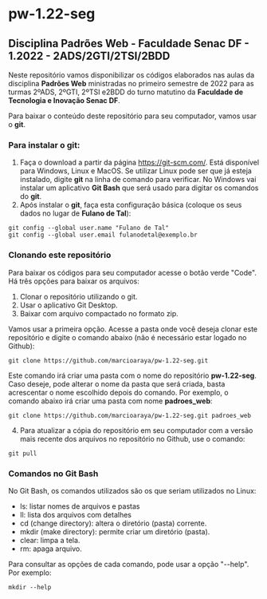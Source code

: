 # pw-1.22-seg
## Disciplina Padrões Web - Faculdade Senac  DF - 1.2022 - 2ADS/2GTI/2TSI/2BDD
  
Neste repositório vamos disponibilizar os códigos elaborados nas aulas da disciplina **Padrões Web** ministradas no primeiro semestre de 2022 para as turmas 2ºADS, 2ºGTI, 2ºTSI e2BDD do turno matutino da **Faculdade de Tecnologia e Inovação Senac DF**.
  
Para baixar o conteúdo deste repositório para seu computador, vamos usar o **git**.  
  
### Para instalar o **git**:
1. Faça o download a partir da página https://git-scm.com/. Está disponível para Windows, Linux e MacOS. Se utilizar Linux pode ser que já esteja instalado, digite **git** na linha de comando para verificar. No Windows vai instalar um aplicativo **Git Bash** que será usado para digitar os comandos do **git**.  
2. Após instalar o **git**, faça esta configuração básica (coloque os seus dados no lugar de **Fulano de Tal**):  
```
git config --global user.name "Fulano de Tal"
git config --global user.email fulanodetal@exemplo.br
```

### Clonando este repositório
Para baixar os códigos para seu computador acesse o botão verde "Code". Há três opções para baixar os arquivos:
1. Clonar o repositório utilizando o git.  
2. Usar o aplicativo Git Desktop.  
3. Baixar com arquivo compactado no formato zip.  

Vamos usar a primeira opção. 
Acesse a pasta onde você deseja clonar este repositório e digite o comando abaixo (não é necessário estar logado no Github):
```
git clone https://github.com/marcioaraya/pw-1.22-seg.git
```
Este comando irá criar uma pasta com o nome do repositório **pw-1.22-seg**. Caso deseje, pode alterar o nome da pasta que será criada, basta acrescentar o nome escolhido depois do comando. Por exemplo, o comando abaixo irá criar uma pasta com nome **padroes_web**:
```
git clone https://github.com/marcioaraya/pw-1.22-seg.git padroes_web
```
  
4. Para atualizar a cópia do repositório em seu computador com a versão mais recente dos arquivos no repositório no Github, use o comando:
```
git pull
```
  
### Comandos no Git Bash

No Git Bash, os comandos utilizados são os que seriam utilizados no Linux:
- ls: listar nomes de arquivos e pastas
- ll: lista dos arquivos com detalhes
- cd (change directory): altera o diretório (pasta) corrente.
- mkdir (make directory): permite criar um diretório (pasta).
- clear: limpa a tela.
- rm: apaga arquivo.

Para consultar as opções de cada comando, pode usar a opção "--help". Por exemplo:
```
mkdir --help
```
